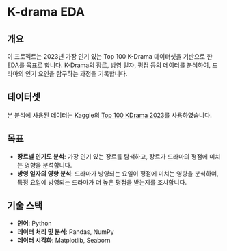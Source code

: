 # K-drama EDA

## 개요
이 프로젝트는 2023년 가장 인기 있는 Top 100 K-Drama 데이터셋을 기반으로 한 EDA를 목표로 합니다.
K-Drama의 장르, 방영 일자, 평점 등의 데이터를 분석하여, 드라마의 인기 요인을 탐구하는 과정을 기록합니다.

## 데이터셋
본 분석에 사용된 데이터는 Kaggle의 [Top 100 KDrama 2023](https://www.kaggle.com/datasets/gianinamariapetrascu/top-100-k-drama-2023)를 사용하였습니다.

## 목표
- **장르별 인기도 분석**: 가장 인기 있는 장르를 탐색하고, 장르가 드라마의 평점에 미치는 영향을 분석합니다.
- **방영 일자의 영향 분석**: 드라마가 방영되는 요일이 평점에 미치는 영향을 분석하여, 특정 요일에 방영되는 드라마가 더 높은 평점을 받는지를 조사합니다.

## 기술 스택
- **언어**: Python
- **데이터 처리 및 분석**: Pandas, NumPy
- **데이터 시각화**: Matplotlib, Seaborn

